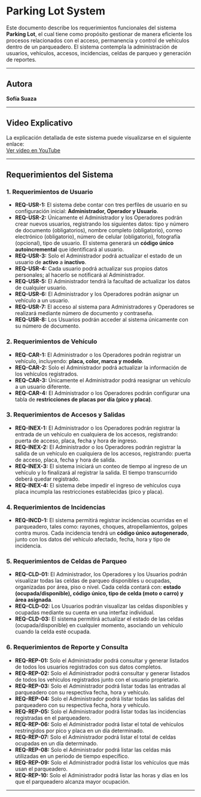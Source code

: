 # Parking Lot System

Este documento describe los requerimientos funcionales del sistema **Parking Lot**, el cual tiene como propósito gestionar de manera eficiente los procesos relacionados con el acceso, permanencia y control de vehículos dentro de un parqueadero. El sistema contempla la administración de usuarios, vehículos, accesos, incidencias, celdas de parqueo y generación de reportes.

---

## Autora
**Sofía Suaza**

---

## Video Explicativo
La explicación detallada de este sistema puede visualizarse en el siguiente enlace:  
[Ver video en YouTube](https://youtu.be/Sm5RZ-TJyeg?si=g_kPaNQHQOT3XhGD)

---

## Requerimientos del Sistema

### 1. Requerimientos de Usuario
- **REQ-USR-1:** El sistema debe contar con tres perfiles de usuario en su configuración inicial: **Administrador, Operador y Usuario**.  
- **REQ-USR-2:** Únicamente el Administrador y los Operadores podrán crear nuevos usuarios, registrando los siguientes datos: tipo y número de documento (obligatorios), nombre completo (obligatorio), correo electrónico (obligatorio), número de celular (obligatorio), fotografía (opcional), tipo de usuario. El sistema generará un **código único autoincremental** que identificará al usuario.  
- **REQ-USR-3:** Solo el Administrador podrá actualizar el estado de un usuario de **activo** a **inactivo**.  
- **REQ-USR-4:** Cada usuario podrá actualizar sus propios datos personales; al hacerlo se notificará al Administrador.  
- **REQ-USR-5:** El Administrador tendrá la facultad de actualizar los datos de cualquier usuario.  
- **REQ-USR-6:** El Administrador y los Operadores podrán asignar un vehículo a un usuario.  
- **REQ-USR-7:** El acceso al sistema para Administradores y Operadores se realizará mediante número de documento y contraseña.  
- **REQ-USR-8:** Los Usuarios podrán acceder al sistema únicamente con su número de documento.  

### 2. Requerimientos de Vehículo
- **REQ-CAR-1:** El Administrador o los Operadores podrán registrar un vehículo, incluyendo: **placa, color, marca y modelo**.  
- **REQ-CAR-2:** Solo el Administrador podrá actualizar la información de los vehículos registrados.  
- **REQ-CAR-3:** Únicamente el Administrador podrá reasignar un vehículo a un usuario diferente.  
- **REQ-CAR-4:** El Administrador o los Operadores podrán configurar una tabla de **restricciones de placas por día (pico y placa)**.  

### 3. Requerimientos de Accesos y Salidas
- **REQ-INEX-1:** El Administrador o los Operadores podrán registrar la entrada de un vehículo en cualquiera de los accesos, registrando: puerta de acceso, placa, fecha y hora de ingreso.  
- **REQ-INEX-2:** El Administrador o los Operadores podrán registrar la salida de un vehículo en cualquiera de los accesos, registrando: puerta de acceso, placa, fecha y hora de salida.  
- **REQ-INEX-3:** El sistema iniciará un conteo de tiempo al ingreso de un vehículo y lo finalizará al registrar la salida. El tiempo transcurrido deberá quedar registrado.  
- **REQ-INEX-4:** El sistema debe impedir el ingreso de vehículos cuya placa incumpla las restricciones establecidas (pico y placa).  

### 4. Requerimientos de Incidencias
- **REQ-INCD-1:** El sistema permitirá registrar incidencias ocurridas en el parqueadero, tales como: rayones, choques, atropellamientos, golpes contra muros. Cada incidencia tendrá un **código único autogenerado**, junto con los datos del vehículo afectado, fecha, hora y tipo de incidencia.  

### 5. Requerimientos de Celdas de Parqueo
- **REQ-CLD-01:** El Administrador, los Operadores y los Usuarios podrán visualizar todas las celdas de parqueo disponibles u ocupadas, organizadas por área, piso o nivel. Cada celda contará con: **estado (ocupada/disponible), código único, tipo de celda (moto o carro) y área asignada**.  
- **REQ-CLD-02:** Los Usuarios podrán visualizar las celdas disponibles y ocupadas mediante su cuenta en una interfaz individual.  
- **REQ-CLD-03:** El sistema permitirá actualizar el estado de las celdas (ocupada/disponible) en cualquier momento, asociando un vehículo cuando la celda esté ocupada.  

### 6. Requerimientos de Reporte y Consulta
- **REQ-REP-01:** Solo el Administrador podrá consultar y generar listados de todos los usuarios registrados con sus datos completos.  
- **REQ-REP-02:** Solo el Administrador podrá consultar y generar listados de todos los vehículos registrados junto con el usuario propietario.  
- **REQ-REP-03:** Solo el Administrador podrá listar todas las entradas al parqueadero con su respectiva fecha, hora y vehículo.  
- **REQ-REP-04:** Solo el Administrador podrá listar todas las salidas del parqueadero con su respectiva fecha, hora y vehículo.  
- **REQ-REP-05:** Solo el Administrador podrá listar todas las incidencias registradas en el parqueadero.  
- **REQ-REP-06:** Solo el Administrador podrá listar el total de vehículos restringidos por pico y placa en un día determinado.  
- **REQ-REP-07:** Solo el Administrador podrá listar el total de celdas ocupadas en un día determinado.  
- **REQ-REP-08:** Solo el Administrador podrá listar las celdas más utilizadas en un periodo de tiempo específico.  
- **REQ-REP-09:** Solo el Administrador podrá listar los vehículos que más usan el parqueadero.  
- **REQ-REP-10:** Solo el Administrador podrá listar las horas y días en los que el parqueadero alcanza mayor ocupación.  

---

